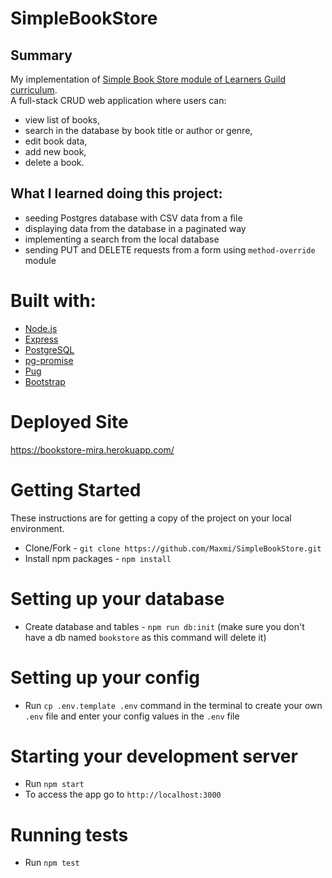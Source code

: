 # SimpleBookStore

## Summary
My implementation of [Simple Book Store module of Learners Guild curriculum](https://curriculum.learnersguild.org/Phases/Practice/Modules/Simple-Book-Store/).  
A full-stack CRUD web application where users can:
 - view list of books,
 - search in the database by book title or author or genre,
 - edit book data,
 - add new book,
 - delete a book.  

## What I learned doing this project:
- seeding Postgres database with CSV data from a file  
- displaying data from the database in a paginated way  
- implementing a search from the local database  
- sending PUT and DELETE requests from a form using `method-override` module  

# Built with:

* [Node.js](https://nodejs.org/)
* [Express](https://expressjs.com/)
* [PostgreSQL](https://www.postgresql.org/)
* [pg-promise](https://github.com/vitaly-t/pg-promise)
* [Pug](https://pugjs.org/)
* [Bootstrap](https://getbootstrap.com/docs/4.0/getting-started/introduction/)

# Deployed Site
  https://bookstore-mira.herokuapp.com/

# Getting Started

These instructions are for getting a copy of the project on your local environment.

* Clone/Fork - `git clone https://github.com/Maxmi/SimpleBookStore.git`
* Install npm packages - `npm install`

# Setting up your database

* Create database and tables - `npm run db:init` (make sure you don't have a db named `bookstore` as this command will delete it)

# Setting up your config

* Run `cp .env.template .env` command in the terminal to create your own `.env` file and enter your config values in the `.env` file

# Starting your development server

* Run `npm start`
* To access the app go to `http://localhost:3000`

# Running tests  
* Run `npm test`
